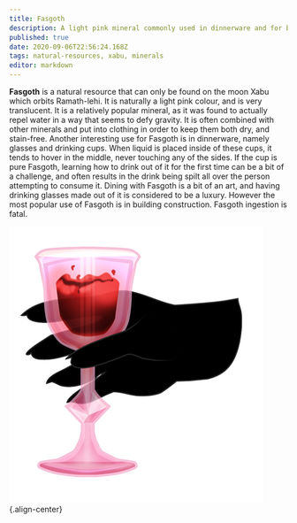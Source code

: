 ```yaml
---
title: Fasgoth
description: A light pink mineral commonly used in dinnerware and for building construction. Found only on Xabu.
published: true
date: 2020-09-06T22:56:24.168Z
tags: natural-resources, xabu, minerals
editor: markdown
---
```


**Fasgoth** is a natural resource that can only be found on the moon Xabu which orbits Ramath-lehi. It is naturally a light pink colour, and is very translucent. It is a relatively popular mineral, as it was found to actually repel water in a way that seems to defy gravity. It is often combined with other minerals and put into clothing in order to keep them both dry, and stain-free. Another interesting use for Fasgoth is in dinnerware, namely glasses and drinking cups. When liquid is placed inside of these cups, it tends to hover in the middle, never touching any of the sides. If the cup is pure Fasgoth, learning how to drink out of it for the first time can be a bit of a challenge, and often results in the drink being spilt all over the person attempting to consume it. Dining with Fasgoth is a bit of an art, and having drinking glasses made out of it is considered to be a luxury. However the most popular use of Fasgoth is in building construction. Fasgoth ingestion is fatal.

![temrin-fasgoth.png](/natural-resources/temrin-fasgoth.png "A wine glass made of Fasgoth. Art by Temrin."){.align-center}